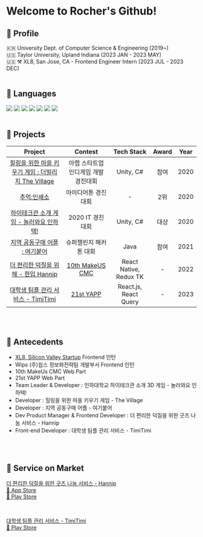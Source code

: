 # Welcome to Rocher's Github!

## 🐥 Profile

🇰🇷 University Dept. of Computer Science & Engineering (2019~) <br/>
🇺🇸 Taylor University, Upland Indiana (2023 JAN - 2023 MAY) <br/>
🇺🇸 ⚒️ XL8, San Jose, CA - Frontend Engineer Intern (2023 JUL - 2023 DEC) 
<br><br>
## :snail: Languages

<img src="https://img.shields.io/badge/javascript-F7DF1E?style=for-the-badge&logo=JavaScript&logoColor=white"> <img src="https://img.shields.io/badge/typescript-3178C6?style=for-the-badge&logo=TypeScript&logoColor=white">
<img src="https://img.shields.io/badge/React-61DAFB?style=for-the-badge&logo=React&logoColor=white">
<img src="https://img.shields.io/badge/React Native-0088CC?style=for-the-badge&logo=React&logoColor=white">
<img src="https://img.shields.io/badge/Vue-4FC08D?style=for-the-badge&logo=Vue.js&logoColor=white">
<img src="https://img.shields.io/badge/Angular-E23237?style=for-the-badge&logo=AngularJs&logoColor=white">
<img src="https://img.shields.io/badge/C++-00599C?style=for-the-badge&logo=C%2B%2B&logoColor=white">
<br>
<br>

## 🌱 Projects

|                                              Project                                              |               Contest                |       Tech Stack       | Award | Year |
| :-----------------------------------------------------------------------------------------------: | :----------------------------------: | :--------------------: | :---: | :--: |
| [힐링을 위한 마을 키우기 게임 : 더빌리지 The Village](https://github.com/openingsound/TheVillage) | 아랩 스타트업 인디게임 개발 경진대회 |       Unity, C#        | 참여  | 2020 |
|       [추억:인쇄소](https://drive.google.com/file/d/1kh6ypadoPtBwh9cuYao8iJoTdi9xxj3X/view)       |    아이디어톤 경진대회    |           -            |  2위  | 2020 |
|  [하이테크관 소개 게임 - 놀러와요 인하텍!](https://github.com/rocher71/highTechGhost)  |           2020 IT 경진대회           |       Unity, C#        | 대상  | 2020 |
|             [지역 공동구매 어플 : 여기붙어](https://github.com/7Princesses/ComeHere)              |     슈퍼챌린지 해커톤 대회      |          Java          | 참여  | 2021 |
|               [ 더 편리한 덕질을 위해 - 한입 Hannip](https://github.com/cmc-glory)                |           [10th MakeUS CMC](https://www.makeus.in/cmc)            | React Native, Redux TK |   -   | 2022 |
|               [ 대학생 팀플 관리 서비스 - TimiTimi](https://github.com/YAPP-Github/21st-ALL-Rounder-Team-3-Web)               |           [21st YAPP](https://github.com/YAPP-Github)            | React.js, React Query |   -   | 2023 |

<br><br>

## 🌱 Antecedents

- [XL8, Silicon Valley Startup](https://www.xl8.ai/) Frontend 인턴 
- Wips (주)윕스 정보화전략팀 개발부서 Frontend 인턴
- 10th MakeUs CMC Web Part
- 21st YAPP Web Part
- Team Leader & Developer : 인하대학교 하이테크관 소개 3D 게임 - 놀러와요 인하텍!
- Developer : 힐링을 위한 마을 키우기 게임 - The Village
- Developer : 지역 공동구매 어플 - 여기붙어
- Dev Product Manager & Frontend Developer : 더 편리한 덕질을 위한 굿즈 나눔 서비스 - Hannip
- Front-end Developer : 대학생 팀플 관리 서비스 - TimiTimi

<br><br>

## 🌱 Service on Market

[더 편리한 덕질을 위한 굿즈 나눔 서비스 - Hannip ](https://makeus-challenge.notion.site/738ef981babf4ce5ba283734334f39f8)
<br>
[🔗 App Store](https://apps.apple.com/kr/app/%ED%95%9C%EC%9E%85-hannip/id1635377027)
<br>
[🔗 Play Store](https://play.google.com/store/apps/details?id=com.hannib)

<br>

[대학생 팀플 관리 서비스 - TimiTimi ](https://github.com/YAPP-Github/21st-ALL-Rounder-Team-3-Web)
<br>
[🔗 Play Store](https://play.google.com/store/apps/details?id=com.yapp.timitimi)

<br>
<br>



<!-- github stats -->

<!-- ## :bug: Stats [![Anurag's GitHub stats](https://github-readme-stats.vercel.app/api?username=rocher71&count_private=true&show_icons=true&theme=great-gatsby)](https://github.com/anuraghazra/github-readme-stats)[![Top Langs](https://github-readme-stats.vercel.app/api/top-langs/?username=rocher71&layout=compact&langs_count=5&theme=dark&hide=c%23)](https://github.com/anuraghazra/github-readme-stats)
<br>
<br>
 --->
